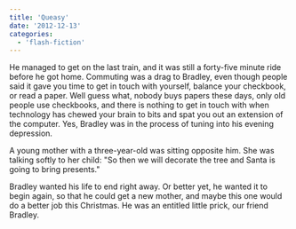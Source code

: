 ```yaml
---
title: 'Queasy'
date: '2012-12-13'
categories:
  - 'flash-fiction'
---
```


He managed to get on the last train, and it was still a forty-five minute ride
before he got home. Commuting was a drag to Bradley, even though people said it
gave you time to get in touch with yourself, balance your checkbook, or read a
paper. Well guess what, nobody buys papers these days, only old people use
checkbooks, and there is nothing to get in touch with when technology has chewed
your brain to bits and spat you out an extension of the computer. Yes, Bradley
was in the process of tuning into his evening depression.

A young mother with a three-year-old was sitting opposite him. She was talking
softly to her child: "So then we will decorate the tree and Santa is going to
bring presents."

Bradley wanted his life to end right away. Or better yet, he wanted it to begin
again, so that he could get a new mother, and maybe this one would do a better
job this Christmas. He was an entitled little prick, our friend Bradley.
